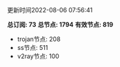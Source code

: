更新时间2022-08-06 07:56:41

**总订阅: 73**
**总节点: 1794**
**有效节点: 819**
- trojan节点: 208
- ss节点: 511
- v2ray节点: 100
